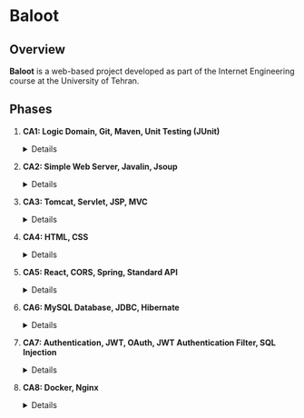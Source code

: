 
# Baloot

## Overview
**Baloot** is a web-based project developed as part of the Internet Engineering course at the University of Tehran.

## Phases

1. **CA1: Logic Domain, Git, Maven, Unit Testing (JUnit)**
   <details>This phase delves into the logic domain of the project, utilizing version control with Git, building with Maven, and ensuring code integrity through unit testing with JUnit.</details>

2. **CA2: Simple Web Server, Javalin, Jsoup**
   <details>
   Here, the focus shifts to implementing a basic web server using Javalin while integrating Jsoup for web scraping tasks.

3. **CA3: Tomcat, Servlet, JSP, MVC**
   <details>
   In this phase, the project advances to more complex server architecture by employing Tomcat, Servlets, and JavaServer Pages (JSP) within the Model-View-Controller (MVC) framework.

4. **CA4: HTML, CSS**
   <details>
   The project turns its attention to user interface design, covering the basics of HTML and CSS to enhance the visual presentation of the web application.

5. **CA5: React, CORS, Spring, Standard API**
   <details>
   Building on the foundation, this phase introduces React for dynamic front-end interaction, addresses Cross-Origin Resource Sharing (CORS), and integrates Spring for server-side functionality through a standard API.

6. **CA6: MySQL Database, JDBC, Hibernate**
   <details>
   Data management takes the spotlight with the introduction of a MySQL database, utilizing JDBC for database connectivity, and implementing Hibernate for effective database interaction.

7. **CA7: Authentication, JWT, OAuth, JWT Authentication Filter, SQL Injection**
   <details>
   Security becomes a priority with a focus on user authentication and authorization. This phase covers topics such as implementing authentication with JSON Web Tokens (JWT), OAuth, employing JWT Authentication Filters, and safeguarding against SQL injection attacks.

8. **CA8: Docker, Nginx**
   <details>
   The final phase explores containerization using Docker, allowing for streamlined deployment. Additionally, Nginx is introduced to manage web server tasks and enhance the application's scalability and performance.
